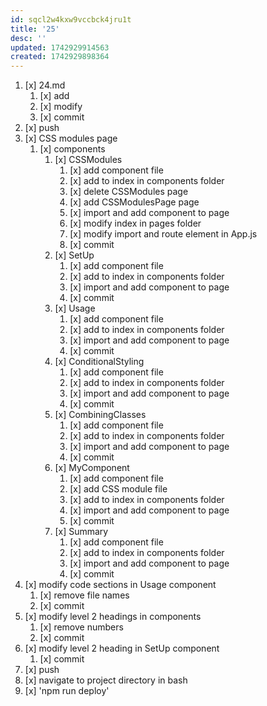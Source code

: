 ```yaml
---
id: sqcl2w4kxw9vccbck4jru1t
title: '25'
desc: ''
updated: 1742929914563
created: 1742929898364
---
```


1. [x] 24.md
    1. [x] add
    1. [x] modify
    1. [x] commit
1. [x] push
1. [x] CSS modules page
    1. [x] components
        1. [x] CSSModules
            1. [x] add component file
            1. [x] add to index in components folder
            1. [x] delete CSSModules page
            1. [x] add CSSModulesPage page
            1. [x] import and add component to page
            1. [x] modify index in pages folder
            1. [x] modify import and route element in App.js
            1. [x] commit
        1. [x] SetUp
            1. [x] add component file
            1. [x] add to index in components folder
            1. [x] import and add component to page
            1. [x] commit
        1. [x] Usage
            1. [x] add component file
            1. [x] add to index in components folder
            1. [x] import and add component to page
            1. [x] commit
        1. [x] ConditionalStyling
            1. [x] add component file
            1. [x] add to index in components folder
            1. [x] import and add component to page
            1. [x] commit
        1. [x] CombiningClasses
            1. [x] add component file
            1. [x] add to index in components folder
            1. [x] import and add component to page
            1. [x] commit
        1. [x] MyComponent
            1. [x] add component file
            1. [x] add CSS module file
            1. [x] add to index in components folder
            1. [x] import and add component to page
            1. [x] commit
        1. [x] Summary
            1. [x] add component file
            1. [x] add to index in components folder
            1. [x] import and add component to page
            1. [x] commit
1. [x] modify code sections in Usage component
    1. [x] remove file names
    1. [x] commit
1. [x] modify level 2 headings in components
    1. [x] remove numbers
    1. [x] commit
1. [x] modify level 2 heading in SetUp component
    1. [x] commit
1. [x] push
1. [x] navigate to project directory in bash
1. [x] 'npm run deploy'